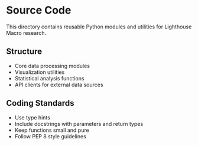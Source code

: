 # Source Code

This directory contains reusable Python modules and utilities for Lighthouse Macro research.

## Structure
- Core data processing modules
- Visualization utilities
- Statistical analysis functions
- API clients for external data sources

## Coding Standards
- Use type hints
- Include docstrings with parameters and return types
- Keep functions small and pure
- Follow PEP 8 style guidelines